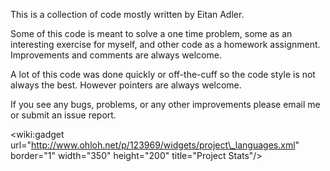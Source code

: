 This is a collection of code mostly written by Eitan Adler.

Some of this code is meant to solve a one time problem, some as an interesting exercise for myself, and other code as a homework assignment. Improvements and comments are always welcome.

A lot of this code was done quickly or off-the-cuff so the code style is not always the best. However pointers are always welcome.

If you see any bugs, problems, or any other improvements please email me or submit an issue report.

&lt;wiki:gadget url="http://www.ohloh.net/p/123969/widgets/project\_languages.xml" border="1" width="350" height="200" title="Project Stats"/&gt;